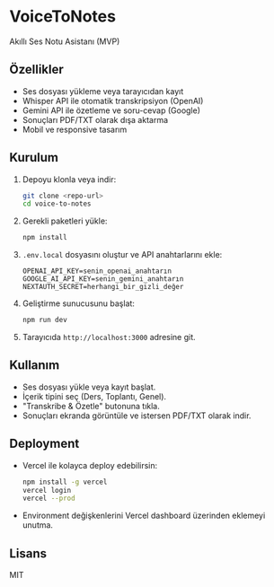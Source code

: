 
# VoiceToNotes

Akıllı Ses Notu Asistanı (MVP)

## Özellikler
- Ses dosyası yükleme veya tarayıcıdan kayıt
- Whisper API ile otomatik transkripsiyon (OpenAI)
- Gemini API ile özetleme ve soru-cevap (Google)
- Sonuçları PDF/TXT olarak dışa aktarma
- Mobil ve responsive tasarım

## Kurulum
1. Depoyu klonla veya indir:
	```bash
	git clone <repo-url>
	cd voice-to-notes
	```
2. Gerekli paketleri yükle:
	```bash
	npm install
	```
3. `.env.local` dosyasını oluştur ve API anahtarlarını ekle:
	```env
	OPENAI_API_KEY=senin_openai_anahtarın
	GOOGLE_AI_API_KEY=senin_gemini_anahtarın
	NEXTAUTH_SECRET=herhangi_bir_gizli_değer
	```
4. Geliştirme sunucusunu başlat:
	```bash
	npm run dev
	```
5. Tarayıcıda `http://localhost:3000` adresine git.

## Kullanım
- Ses dosyası yükle veya kayıt başlat.
- İçerik tipini seç (Ders, Toplantı, Genel).
- "Transkribe & Özetle" butonuna tıkla.
- Sonuçları ekranda görüntüle ve istersen PDF/TXT olarak indir.

## Deployment
- Vercel ile kolayca deploy edebilirsin:
	```bash
	npm install -g vercel
	vercel login
	vercel --prod
	```
- Environment değişkenlerini Vercel dashboard üzerinden eklemeyi unutma.

## Lisans
MIT
